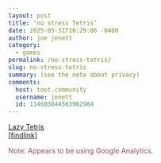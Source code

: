 ```yaml
---
layout: post
title: ‘no stress Tetris’
date: 2025-05-31T10:29:06 -0400
author: joe jenett
category:
  - games
permalink: /no-stress-tetris/
slug: no-stress-tetris
summary: (see the note about privacy)
comments:
  host: toot.community
  username: jenett
  id: 114603044563962984
---
```

<a title="Lazy Tetris" href="https://lazytetris.com/">Lazy Tetris</a><br>
[<a title="source" href="https://pinboard.in/u:findlink">findlink</a>]

<p class="note" style="color:#a44a64;">
Note: Appears to be using Google Analytics.
</p>




<a href="https://brid.gy/publish/mastodon"></a>